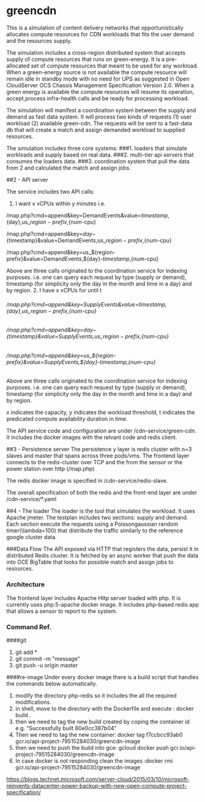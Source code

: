 # greencdn
This is a simulation of content delivery networks that opportunistically allocates compute resources for CDN workloads that fits the user demand and the resources supply.

The simulation includes a cross-region distributed system that accepts supply of compute resources that runs on green-energy. It is a pre-allocated set of compute resources that meant to be used for any workload. When a green-energy source is not available the compute resource will remain idle in standby mode with no need for UPS as suggested in Open CloudServer OCS Chassis Management Specification Version 2.0. When a green energy is available the compute resources will resume its operation, accept,process infra-health calls and be ready for processing workload. 

The simulation will manifest a coordination system between the supply and demand as fast data system. It will process two kinds of requests (1) user workload (2) available green-cdn. The requests will be sent to a fast-data db that will create a match and assign demanded workload to supplied resources. 

The simulation includes three core systems:
###1. loaders that simulate workloads and supply based on real data.
###2. multi-tier api servers that consumes the loaders data.
###3. coordination system that pull the data from 2 and calculated the match and assign jobs.


##2 - API server

The service includes two API calls: 

1. I want x vCPUs within y minutes i.e. 

/map.php?cmd=append&key=DemandEvents&value=${timestamp},${day},us_${region-prefix},${num-cpu}

/map.php?cmd=append&key=${day}-${timestamp}&value=DemandEvents,us_${region-prefix},${num-cpu}

/map.php?cmd=append&key=us_${region-prefix}&value=DemandEvents,${day}-${timestamp},${num-cpu}

Above are three calls originated to the coordination service for indexing purposes. i.e. one can query each request by type (supply or demand), timestamp (for simplicity only the day in the month and time in a day) and by region.
2. I have x vCPUs for until t
###### /map.php?cmd=append&key=SupplyEvents&value=${timestamp},${day},us_${region-prefix},${num-cpu}
###### /map.php?cmd=append&key=${day}-${timestamp}&value=SupplyEvents,us_${region-prefix},${num-cpu}
###### /map.php?cmd=append&key=us_${region-prefix}&value=SupplyEvents,${day}-${timestamp},${num-cpu}

Above are three calls originated to the coordination service for indexing purposes. i.e. one can query each request by type (supply or demand), timestamp (for simplicity only the day in the month and time in a day) and by region.

x indicates the capacity, y indicates the workload threshold, t indicates the predicated compute availability duration in time.  

The API service code and configuration are under /cdn-service/green-cdn. It includes the docker images with the relvant code and redis client.

##3 - Persistence server
The persistence y layer is redis cluster with n=3 slaves and master that spans across three pods/vms. The frontend layer connects to the redis-cluster over TCP and the from the sensor or the power station over http (/map.php)

The redis docker image is specified in /cdn-service/redis-slave. 

The overall specification of both the redis and the front-end layer are under /cdn-service/*.yaml

##4 - The loader 
The loader is the tool that simulates the workload. It uses Apache jmeter. The testplan includes two sections: supply and demand. Each section execute the requests using a Poissongaussian random timer(\lambda=100) that distribute the traffic similarly to the reference google cluster data. 


###Data Flow
The API exposed via HTTP that registers the data, persist it in distributed Redis cluster. It is fetched by an async worker that push the data into GCE BigTable that looks for possible match and assign jobs to resources.  

### Architecture
The frontend layer includes Apache Http server loaded with php. It is currently uses php:5-apache docker image. 
It includes php-based redis app that allows a sensor to report to the system.



### Command Ref.
####git
1. git add *
2. git commit -m "message"
3. git push -u origin master

####re-image
Under every docker image there is a build script that handles the commands below automatically.

1. modify the directory php-redis so it includes the all the required modifications. 
2. in shell, move to the directory with the Dockerfile and execute : docker build .
3. then we need to tag the new build created by coping the container id e.g. “Successfully built 60e0cc387b04”
4. Then we need to tag the new container: docker tag f7ccbcc93ab0 gcr.io/api-project-79515284030/greencdn-image
5. then we need to push the build into gce: gcloud docker push gcr.io/api-project-79515284030/greencdn-image
6. In case docker is not responding clean the images :docker rmi gcr.io/api-project-79515284030/greencdn-image

https://blogs.technet.microsoft.com/server-cloud/2015/03/10/microsoft-reinvents-datacenter-power-backup-with-new-open-compute-project-specification/ 
